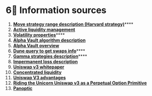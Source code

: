 # 6⃣ Information sources

1. [**Move strategy range description (Harvard strategy)**](https://medium.com/gamma-strategies/expected-price-range-strategies-in-uniswap-v3-833dff253f84)****
2. ****[**Active liquidity management**](https://medium.com/gamma-strategies/the-costs-of-uniswap-v3-active-management-7dd1c160fdd)****
3. [**Volatility properties**](https://web-static.stern.nyu.edu/rengle/EnglePattonQF.pdf)****
4. ****[**Alpha Vault algorithm description**](https://medium.com/charmfinance/introducing-alpha-vaults-an-lp-strategy-for-uniswap-v3-ebf500b67796)****
5. ****[**Alpha Vault overview**](https://learn.charm.fi/charm-finance/alpha-pro/how-it-works)****
6. [**Dune query to get swaps info**](https://dune.com/queries/842038)****
7. [**Gamma strategies description**](https://docs.gamma.xyz/gamma/features/clm-strategies)****
8. ****[**Impermanent loss description**](https://medium.com/auditless/impermanent-loss-in-uniswap-v3-6c7161d3b445)****
9. ****[**Uniswap v3 whitepaper**](https://uniswap.org/whitepaper-v3.pdf)****
10. ****[**Concentrated liquidity**](https://docs.uniswap.org/protocol/concepts/V3-overview/concentrated-liquidity)****
11. ****[**Uniswap V3 advantages**](https://uniswap.org/blog/uniswap-v3)****
12. ****[**Riding the Unicorn  Uniswap v3 as a Perpetual Option Primitive**](https://youtu.be/mtd4JphPcuA)****
13. ****[**Panoptic** ](https://arxiv.org/abs/2204.14232)****

